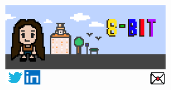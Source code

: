 <img src = "pixel8bit.png">

<a href = "https://twitter.com/epitiffany">
  <img src = "twitter.png" height = 45px width = 60px align = "left">
</a>

<a href = "https://linkedin.com/in/epitiffany">
    <img src = "linkedin.png" height = 45px width = 50px>
</a>


<a href = "mailto:tiffanylam38@yahoo.com">
  <img src = "email.png" height = 50px width = 50px align = "right">
</a>
